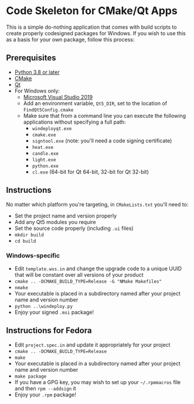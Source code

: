 # Code Skeleton for CMake/Qt Apps

This is a simple do-nothing application that comes with build scripts to create properly
codesigned packages for Windows.  If you wish to use this as a basis for your own package,
follow this process:

## Prerequisites
* [Python 3.8 or later](https://www.python.org)
* [CMake](https://www.cmake.org)
* [Qt](https://www.qt.io/download)
* For Windows only:
  * [Microsoft Visual Studio 2019](https://visualstudio.microsoft.com/thank-you-downloading-visual-studio/?sku=Community&rel=16)
  * Add an environment variable, `Qt5_DIR`, set to the location of `FindQt5Config.cmake`
  * Make sure that from a command line you can execute the following applications without specifying a full path:
    * `windeployqt.exe`
    * `cmake.exe`
    * `signtool.exe` (note: you'll need a code signing certificate)
    * `heat.exe`
    * `candle.exe`
    * `light.exe`
    * `python.exe`
    * `cl.exe` (64-bit for Qt 64-bit, 32-bit for Qt 32-bit)

## Instructions 

No matter which platform you're targeting, in `CMakeLists.txt` you'll need to:

* Set the project name and version properly
* Add any Qt5 modules you require
* Set the source code properly (including `.ui` files)
* `mkdir build`
* `cd build`

### Windows-specific

* Edit `template.wxs.in` and change the upgrade code to a unique UUID that will be constant over all versions of your product
* `cmake .. -DCMAKE_BUILD_TYPE=Release -G "NMake Makefiles"`
* `nmake`
* Your executable is placed in a subdirectory named after your project name and version number
* `python ..\windeploy.py`
* Enjoy your signed `.msi` package!

## Instructions for Fedora
* Edit `project.spec.in` and update it appropriately for your project
* `cmake .. -DCMAKE_BUILD_TYPE=Release`
* `make`
* Your executable is placed in a subdirectory named after your project name and version number
* `make package`
* If you have a GPG key, you may wish to set up your `~/.rpmmacros` file and then `rpm --addsign` it
* Enjoy your `.rpm` package!